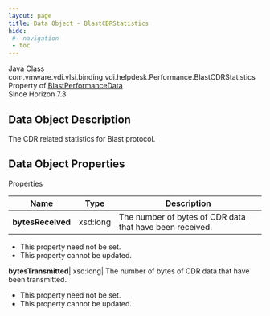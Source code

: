 ```yaml
---
layout: page
title: Data Object - BlastCDRStatistics
hide:
 #- navigation
 - toc
---
```






Java Class
    com.vmware.vdi.vlsi.binding.vdi.helpdesk.Performance.BlastCDRStatistics  
Property of
     [BlastPerformanceData](vdi.helpdesk.Performance.BlastPerformanceData.md#field_detail)  
Since 
    Horizon 7.3

## Data Object Description 

The CDR related statistics for Blast protocol. 

## Data Object Properties

Properties

Name |  Type |  Description   
---|---|---  
**bytesReceived**|  xsd:long|  The number of bytes of CDR data that have been received.   


* This property need not be set.
* This property cannot be updated.

  
**bytesTransmitted**|  xsd:long|  The number of bytes of CDR data that have been transmitted.   


* This property need not be set.
* This property cannot be updated.

  
  
  
   
  
  


